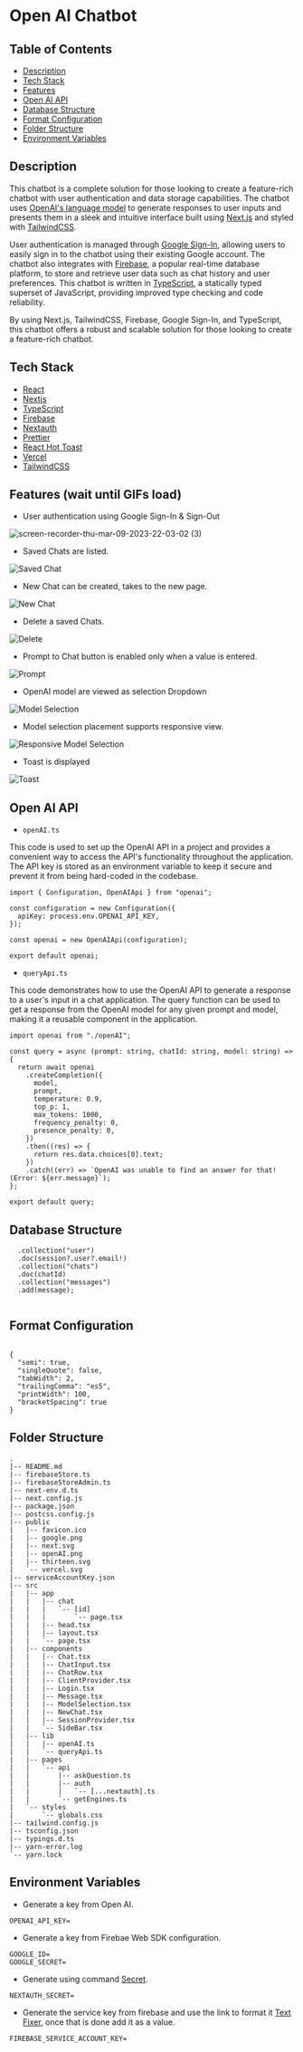# Open AI Chatbot

## Table of Contents

- [Description](#description)
- [Tech Stack](#tech-stack)
- [Features](#features-wait-until-gifs-load)
- [Open AI API](#open-ai-api)
- [Database Structure](#database-structure)
- [Format Configuration](#format-configuration)
- [Folder Structure](#folder-structure)
- [Environment Variables](#environment-variables)

## Description

This chatbot is a complete solution for those looking to create a feature-rich chatbot with user authentication and data storage capabilities. The chatbot uses [OpenAI's language model](https://openai.com/language-models/) to generate responses to user inputs and presents them in a sleek and intuitive interface built using [Next.js](https://nextjs.org/) and styled with [TailwindCSS](https://tailwindcss.com/).

User authentication is managed through [Google Sign-In](https://developers.google.com/identity/sign-in/web/sign-in), allowing users to easily sign in to the chatbot using their existing Google account. The chatbot also integrates with [Firebase](https://firebase.google.com/), a popular real-time database platform, to store and retrieve user data such as chat history and user preferences.
This chatbot is written in [TypeScript](https://www.typescriptlang.org/), a statically typed superset of JavaScript, providing improved type checking and code reliability.

By using Next.js, TailwindCSS, Firebase, Google Sign-In, and TypeScript, this chatbot offers a robust and scalable solution for those looking to create a feature-rich chatbot.

## Tech Stack

- [React](https://reactjs.org/)
- [Nextjs](https://nextjs.org/)
- [TypeScript](https://www.typescriptlang.org/)
- [Firebase](https://firebase.google.com/)
- [Nextauth](https://next-auth.js.org/)
- [Prettier](https://prettier.io/)
- [React Hot Toast](https://react-hot-toast.com/)
- [Vercel](https://vercel.com/docs)
- [TailwindCSS](https://tailwindcss.com/)

## Features (wait until GIFs load)

- User authentication using Google Sign-In & Sign-Out

![screen-recorder-thu-mar-09-2023-22-03-02 (3)](https://user-images.githubusercontent.com/72515147/224102078-68ed47b7-7fb7-4c31-8692-6a95c4c50345.gif)

- Saved Chats are listed.

![Saved Chat](https://user-images.githubusercontent.com/72515147/224112616-61fa2407-9bf3-4a62-91fd-54cc1d00850f.gif)

- New Chat can be created, takes to the new page.

![New Chat](https://user-images.githubusercontent.com/72515147/224330362-12b32b6a-c8c6-4c52-ad16-79c199fb0753.gif)

- Delete a saved Chats.

![Delete](https://user-images.githubusercontent.com/72515147/224331044-3c715b37-fea8-4706-8be0-4c23dae0312e.gif)

- Prompt to Chat button is enabled only when a value is entered.

![Prompt](https://user-images.githubusercontent.com/72515147/224332434-7c9a2646-ea7e-46c6-b58b-8cdf3450fa78.gif)

- OpenAI model are viewed as selection Dropdown

![Model Selection](https://user-images.githubusercontent.com/72515147/224333259-ba32529a-153b-4188-917a-b5d30416344f.gif)

- Model selection placement supports responsive view.

![Responsive Model Selection](https://user-images.githubusercontent.com/72515147/224337836-3fbc8416-fc37-42ed-a3d2-2b3bd80960f6.gif)

- Toast is displayed 

![Toast](https://user-images.githubusercontent.com/72515147/224338953-9a8b1ff1-9cc9-41ac-ae15-2e5e47b1180c.gif)

## Open AI API
- `openAI.ts`

This code is used to set up the OpenAI API in a project and provides a convenient way to access the API's functionality throughout the application. The API key is stored as an environment variable to keep it secure and prevent it from being hard-coded in the codebase.

```
import { Configuration, OpenAIApi } from "openai";

const configuration = new Configuration({
  apiKey: process.env.OPENAI_API_KEY,
});

const openai = new OpenAIApi(configuration);

export default openai;

```

- `queryApi.ts`

This code demonstrates how to use the OpenAI API to generate a response to a user's input in a chat application. The query function can be used to get a response from the OpenAI model for any given prompt and model, making it a reusable component in the application.

```
import openai from "./openAI";

const query = async (prompt: string, chatId: string, model: string) => {
  return await openai
    .createCompletion({
      model,
      prompt,
      temperature: 0.9,
      top_p: 1,
      max_tokens: 1000,
      frequency_penalty: 0,
      presence_penalty: 0,
    })
    .then((res) => {
      return res.data.choices[0].text;
    })
    .catch((err) => `OpenAI was unable to find an answer for that! (Error: ${err.message}`);
};

export default query;

```

## Database Structure
```
  .collection("user")
  .doc(session?.user?.email!)
  .collection("chats")
  .doc(chatId)
  .collection("messages")
  .add(message);
      
```

## Format Configuration
```

{
  "semi": true,
  "singleQuote": false,
  "tabWidth": 2,
  "trailingComma": "es5",
  "printWidth": 100,
  "bracketSpacing": true
}

```

## Folder Structure
```
.
|-- README.md
|-- firebaseStore.ts
|-- firebaseStoreAdmin.ts
|-- next-env.d.ts
|-- next.config.js
|-- package.json
|-- postcss.config.js
|-- public
|   |-- favicon.ico
|   |-- google.png
|   |-- next.svg
|   |-- openAI.png
|   |-- thirteen.svg
|   `-- vercel.svg
|-- serviceAccountKey.json
|-- src
|   |-- app
|   |   |-- chat
|   |   |   `-- [id]
|   |   |       `-- page.tsx
|   |   |-- head.tsx
|   |   |-- layout.tsx
|   |   `-- page.tsx
|   |-- components
|   |   |-- Chat.tsx
|   |   |-- ChatInput.tsx
|   |   |-- ChatRow.tsx
|   |   |-- ClientProvider.tsx
|   |   |-- Login.tsx
|   |   |-- Message.tsx
|   |   |-- ModelSelection.tsx
|   |   |-- NewChat.tsx
|   |   |-- SessionProvider.tsx
|   |   `-- SideBar.tsx
|   |-- lib
|   |   |-- openAI.ts
|   |   `-- queryApi.ts
|   |-- pages
|   |   `-- api
|   |       |-- askQuestion.ts
|   |       |-- auth
|   |       |   `-- [...nextauth].ts
|   |       `-- getEngines.ts
|   `-- styles
|       `-- globals.css
|-- tailwind.config.js
|-- tsconfig.json
|-- typings.d.ts
|-- yarn-error.log
`-- yarn.lock

```

## Environment Variables

- Generate a key from Open AI.
```
OPENAI_API_KEY=
```

- Generate a key from Firebae Web SDK configuration.
```
GOOGLE_ID=
GOOGLE_SECRET=
```

- Generate using command [Secret](https://next-auth.js.org/configuration/options#secret).
```
NEXTAUTH_SECRET=
```

- Generate the service key from firebase and use the link to format it [Text Fixer](https://www.textfixer.com/tools/remove-line-breaks.php), once that is done add it as a value.
```
FIREBASE_SERVICE_ACCOUNT_KEY= 
```



